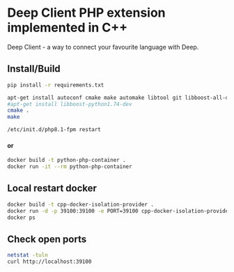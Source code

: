 # Deep Client PHP extension implemented in C++

Deep Client - a way to connect your favourite language with Deep.

## Install/Build
```bash
pip install -r requirements.txt

apt-get install autoconf cmake make automake libtool git libboost-all-dev libssl-dev g++
#apt-get install libboost-python1.74-dev
cmake .
make

/etc/init.d/php8.1-fpm restart
```

#### or
```bash
docker build -t python-php-container .
docker run -it --rm python-php-container
```

## Local restart docker
```bash
docker build -t cpp-docker-isolation-provider .
docker run -d -p 39100:39100 -e PORT=39100 cpp-docker-isolation-provider
docker ps
```


## Check open ports
```bash
netstat -tuln
curl http://localhost:39100
```